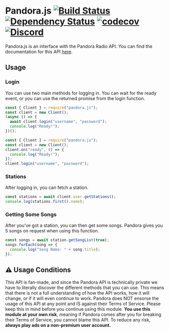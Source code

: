 # Pandora.js [![Build Status](https://secure.travis-ci.org/FireController1847/Pandora.js.svg)](http://travis-ci.org/FireController1847/Pandora.js) [![Dependency Status](https://david-dm.org/FireController1847/Pandora.js.svg)](https://david-dm.org/FireController1847/Pandora.js) [![codecov](https://codecov.io/gh/FireController1847/Pandora.js/branch/master/graph/badge.svg)](https://codecov.io/gh/FireController1847/Pandora.js) [![Discord](https://img.shields.io/discord/173146091640848384.svg)](https://discord.gg/0xxkiR1rO4zRsYLp)

Pandora.js is an interface with the Pandora Radio API. You can find the documentation for this API [here](https://firecontroller1847.github.io/Pandora.js-Docs/).

## Usage
### Login
You can use two main methods for logging in. You can wait for the ready event, or you can use the returned promise from the login function.
```js
const { Client } = require("pandora.js");
const client = new Client();
(async () => {
  await client.login("username", "password");
  console.log("Ready!");
})();
```
```js
const { Client } = require("pandora.js");
const client = new Client();
client.on("ready", () => {
  console.log("Ready!");
});
client.login("username", "password");
```

### Stations
After logging in, you can fetch a station.
```js
const stations = await client.user.getStations();
console.log(stations.first().name);
```

### Getting Some Songs
After you've got a station, you can then get some songs.
Pandora gives you 5 songs on request when using this function.
```js
const songs = await station.getSongList(true);
songs.forEach(song => {
  console.log("Song Name: " + song.title);
});
```

## ⚠ Usage Conditions
This API is fan-made, and since the Pandora API is technically private we have to literally discover the different methods that you can use. This means that there is not a full understanding of how the API works, how it will change, or if it will even continue to work. Pandora does NOT ensorse the usage of this API at any point and IS against their Terms of Service. Please keep this in mind before you continue using this module. **You use this module at your own risk**, meaning if Pandora comes after you for breaking their Terms of Service, you cannot blame this API. To reduce any risk, **always play ads on a non-premium user account.**